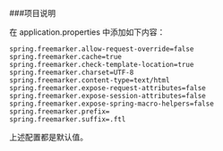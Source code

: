 ###项目说明


在 application.properties 中添加如下内容：

	spring.freemarker.allow-request-override=false
	spring.freemarker.cache=true
	spring.freemarker.check-template-location=true
	spring.freemarker.charset=UTF-8
	spring.freemarker.content-type=text/html
	spring.freemarker.expose-request-attributes=false
	spring.freemarker.expose-session-attributes=false
	spring.freemarker.expose-spring-macro-helpers=false
	spring.freemarker.prefix=
	spring.freemarker.suffix=.ftl
	
上述配置都是默认值。